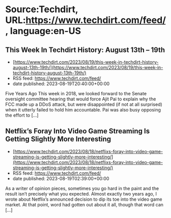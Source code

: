 # Source:Techdirt, URL:https://www.techdirt.com/feed/, language:en-US

## This Week In Techdirt History: August 13th – 19th
 - [https://www.techdirt.com/2023/08/19/this-week-in-techdirt-history-august-13th-19th/](https://www.techdirt.com/2023/08/19/this-week-in-techdirt-history-august-13th-19th/)
 - RSS feed: https://www.techdirt.com/feed/
 - date published: 2023-08-19T20:40:00+00:00

Five Years Ago This week in 2018, we looked forward to the Senate oversight committee hearing that would force Ajit Pai to explain why the FCC made up a DDoS attack, but were disappointed (if not at all surprised) when it utterly failed to hold him accountable. Pai was also busy opposing the effort to [&#8230;]

## Netflix’s Foray Into Video Game Streaming Is Getting Slightly More Interesting
 - [https://www.techdirt.com/2023/08/18/netflixs-foray-into-video-game-streaming-is-getting-slightly-more-interesting/](https://www.techdirt.com/2023/08/18/netflixs-foray-into-video-game-streaming-is-getting-slightly-more-interesting/)
 - RSS feed: https://www.techdirt.com/feed/
 - date published: 2023-08-19T02:39:00+00:00

As a writer of opinion pieces, sometimes you go hard in the paint and the result isn&#8217;t precisely what you expected. Almost exactly two years ago, I wrote about Netflix&#8217;s announced decision to dip its toe into the video game market. At that point, word had gotten out about it all, though that word can [&#8230;]

